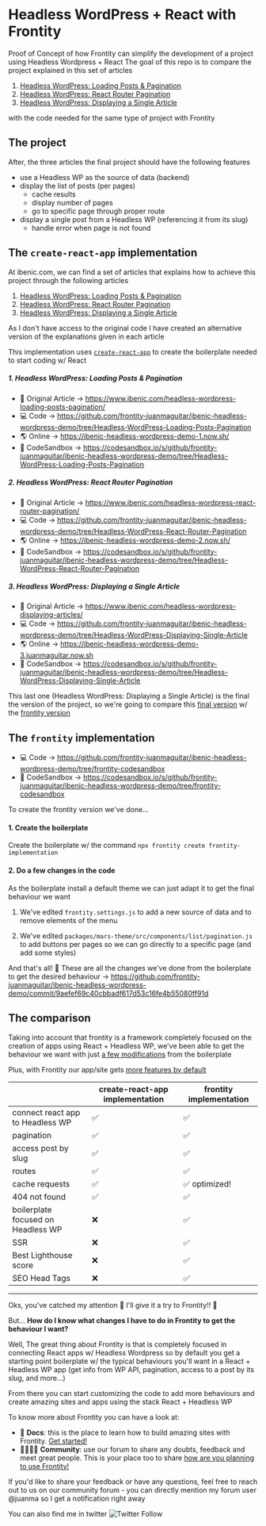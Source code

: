 # Headless WordPress + React with Frontity

Proof of Concept of how Frontity can simplify the development of a project using Headless Wordpress + React
The goal of this repo is to compare the project explained in this set of articles

1. [Headless WordPress: Loading Posts & Pagination](https://www.ibenic.com/headless-wordpress-loading-posts-pagination/)
2. [Headless WordPress: React Router Pagination](https://www.ibenic.com/headless-wordpress-react-router-pagination/)
3. [Headless WordPress: Displaying a Single Article](https://www.ibenic.com/headless-wordpress-displaying-articles/)

with the code needed for the same type of project with Frontity

## The project

After, the three articles the final project should have the following features

- use a Headless WP as the source of data (backend)
- display the list of posts (per pages)
  - cache results
  - display number of pages
  - go to specific page through proper route
- display a single post from a Headless WP (referencing it from its slug)
  - handle error when page is not found
  
## The `create-react-app` implementation

At ibenic.com, we can find a set of articles that explains how to achieve this project through the following articles

1. [Headless WordPress: Loading Posts & Pagination](https://www.ibenic.com/headless-wordpress-loading-posts-pagination/)
2. [Headless WordPress: React Router Pagination](https://www.ibenic.com/headless-wordpress-react-router-pagination/)
3. [Headless WordPress: Displaying a Single Article](https://www.ibenic.com/headless-wordpress-displaying-articles/)

As I don't have access to the original code I have created an alternative version of the explanations given in each article

This implementation uses [`create-react-app`](https://create-react-app.dev/) to create the boilerplate needed to start coding w/ React

##### 1. Headless WordPress: Loading Posts & Pagination

- 📄 Original Article → https://www.ibenic.com/headless-wordpress-loading-posts-pagination/
- 💻 Code → https://github.com/frontity-juanmaguitar/ibenic-headless-wordpress-demo/tree/Headless-WordPress-Loading-Posts-Pagination
- 🌎 Online → https://ibenic-headless-wordpress-demo-1.now.sh/
- 🎁 CodeSandbox → https://codesandbox.io/s/github/frontity-juanmaguitar/ibenic-headless-wordpress-demo/tree/Headless-WordPress-Loading-Posts-Pagination

##### 2. Headless WordPress: React Router Pagination

- 📄 Original Article → https://www.ibenic.com/headless-wordpress-react-router-pagination/
- 💻 Code → https://github.com/frontity-juanmaguitar/ibenic-headless-wordpress-demo/tree/Headless-WordPress-React-Router-Pagination
- 🌎 Online → https://ibenic-headless-wordpress-demo-2.now.sh/
- 🎁 CodeSandbox → https://codesandbox.io/s/github/frontity-juanmaguitar/ibenic-headless-wordpress-demo/tree/Headless-WordPress-React-Router-Pagination

##### 3. Headless WordPress: Displaying a Single Article

- 📄 Original Article → https://www.ibenic.com/headless-wordpress-displaying-articles/
- 💻 Code → https://github.com/frontity-juanmaguitar/ibenic-headless-wordpress-demo/tree/Headless-WordPress-Displaying-Single-Article
- 🌎 Online → https://ibenic-headless-wordpress-demo-3.juanmaguitar.now.sh
- 🎁 CodeSandbox → https://codesandbox.io/s/github/frontity-juanmaguitar/ibenic-headless-wordpress-demo/tree/Headless-WordPress-Displaying-Single-Article

This last one (Headless WordPress: Displaying a Single Article) is the final the version of the project, so we're going to compare this [final version](https://github.com/frontity-juanmaguitar/ibenic-headless-wordpress-demo/tree/Headless-WordPress-Displaying-Single-Article) w/ the [frontity version](https://codesandbox.io/s/github/frontity-juanmaguitar/ibenic-headless-wordpress-demo/tree/frontity-codesandbox)

## The `frontity` implementation

- 💻 Code → https://github.com/frontity-juanmaguitar/ibenic-headless-wordpress-demo/tree/frontity-codesandbox
- 🎁 CodeSandbox → https://codesandbox.io/s/github/frontity-juanmaguitar/ibenic-headless-wordpress-demo/tree/frontity-codesandbox

To create the frontity version we've done...

#### 1. Create the boilerplate

Create the boilerplate w/ the command `npx frontity create frontity-implementation`

#### 2. Do a few changes in the code 

As the boilerplate install a default theme we can just adapt it to get the final behaviour we want

1. We've edited `frontity.settings.js` to add a new source of data and to remove elements of the menu

2. We've edited `packages/mars-theme/src/components/list/pagination.js` to add buttons per pages so we can go directly to a specific page (and add some styles)

And that's all! 🎉 These are all the changes we've done from the boilerplate to get the desired behaviour → https://github.com/frontity-juanmaguitar/ibenic-headless-wordpress-demo/commit/9aefef69c40cbbadf617d53c16fe4b55080ff91d

## The comparison

Taking into account that frontity is a framework completely focused on the creation of apps using React + Headless WP, we've been able to get the behaviour we want with just [a few modifications](https://github.com/frontity-juanmaguitar/ibenic-headless-wordpress-demo/commit/9aefef69c40cbbadf617d53c16fe4b55080ff91d) from the boilerplate 

Plus, with Frontity our app/site gets [more features by default](https://docs.frontity.org/frontity-features)

|                                    | create-react-app implementation | frontity implementation |
|------------------------------------|---------------------------------|-------------------------|
| connect react app to Headless WP   | ✅                               | ✅                       |
| pagination                         | ✅                               | ✅                       |
| access post by slug                | ✅                               | ✅                       |
| routes                             | ✅                               | ✅                       |
| cache requests                     | ✅                               | ✅ optimized!            |
| 404 not found                      | ✅                               | ✅                       |
| boilerplate focused on Headless WP | ❌                               | ✅                       |
| SSR                                | ❌                               | ✅                       |
| Best Lighthouse score              | ❌                               | ✅                       |
| SEO Head Tags              | ❌                               | ✅                       |


----

Oks, you've catched my attention 🧐
I'll give it a try to Frontity!! 🤠

But... **How do I know what changes I have to do in Frontity to get the behaviour I want?**

Well, The great thing about Frontity is that is completely focused in connecting React apps w/ Headless Wordpress so by default you get a starting point boilerplate w/ the typical behaviours you'll want in a React + Headless WP app (get info from WP API, pagination, access to a post by its slug, and more...)

From there you can start customizing the code to add more behaviours and create amazing sites and apps using the stack React + Headless WP

To know more about Frontity you can have a look at:

<ul>
  <li>📖 <strong>Docs</strong>: this is the place to learn how to build amazing sites with Frontity. <a href="https://docs.frontity.org/getting-started">Get started!</a></li>
  <li>👨‍👩‍👧‍👦 <strong>Community</strong>: use our forum to share any doubts, feedback and meet great people. This is your place too to share <a href="https://community.frontity.org/c/dev-talk-questions">how are you planning to use Frontity!</a></li>
  
</ul>

If you'd like to share your feedback or have any questions, feel free to reach out to us on our community forum - you can directly mention my forum user @juanma so I get a notification right away 

You can also find me in twitter ![Twitter Follow](https://img.shields.io/twitter/follow/juanmaguitar?label=%40juanmaguitar&style=social)